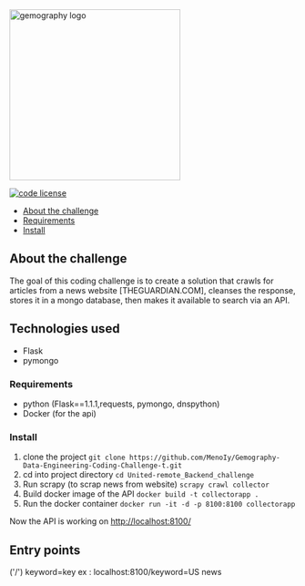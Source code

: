 <a href="https://www.gemography.com/">
  <img src="https://assets.website-files.com/5e1da0fec60936a02bf7cd72/5e1da35cd91bf431ea16115a_Gemof.svg" width="300" alt="gemography logo">
</a>

[![code license](https://img.shields.io/badge/code%20license-MIT-blue.svg?longCache=true&style=for-the-badge)](https://choosealicense.com/licenses/mit/)

- [About the challenge](#about-the-challenge)
- [Requirements](#requirements)
- [Install](#Install)


## About the challenge
  The goal of this coding challenge is to create a solution that crawls for articles from a news website [THEGUARDIAN.COM], cleanses the response, stores it in a mongo database, then makes it available to search via an API.


## Technologies used
  - Flask
  - pymongo
  
### Requirements
  - python (Flask==1.1.1,requests, pymongo, dnspython)
  - Docker (for the api)
 
### Install
1. clone the project
	`git clone https://github.com/MenoIy/Gemography-Data-Engineering-Coding-Challenge-t.git`
2. cd into project directory
	`cd United-remote_Backend_challenge`
3. Run scrapy (to scrap news from website)
   `scrapy crawl collector`
4. Build docker image of the API
	`docker build -t collectorapp .`
5. Run the docker container
	`docker run -it -d -p 8100:8100 collectorapp`



Now the API is working on [http://localhost:8100/](http://localhost:8100/)


## Entry points
('/') keyword=key
ex : localhost:8100/keyword=US news
